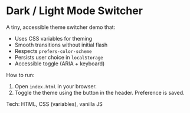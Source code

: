 # Dark / Light Mode Switcher

A tiny, accessible theme switcher demo that:
- Uses CSS variables for theming
- Smooth transitions without initial flash
- Respects `prefers-color-scheme`
- Persists user choice in `localStorage`
- Accessible toggle (ARIA + keyboard)

How to run:
1. Open `index.html` in your browser.
2. Toggle the theme using the button in the header. Preference is saved.

Tech: HTML, CSS (variables), vanilla JS

